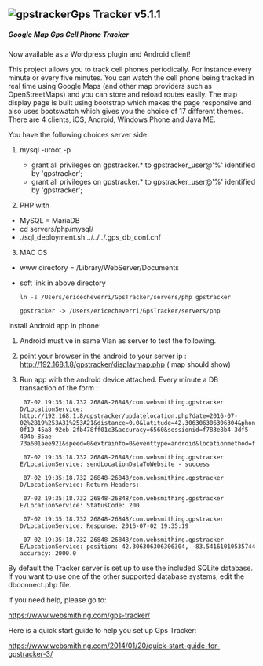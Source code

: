 ![gpstracker](https://raw.githubusercontent.com/nickfox/GpsTracker/master/gpstracker_small.png)Gps Tracker v5.1.1
-------------

##### Google Map Gps Cell Phone Tracker

Now available as a Wordpress plugin and Android client!

This project allows you to track cell phones periodically. For instance every minute or every five minutes. You can watch the cell phone being tracked in real time using Google Maps (and other map providers such as OpenStreetMaps) and you can store and reload routes easily. The map display page is built using bootstrap which makes the page responsive and also uses bootswatch which gives you the choice of 17 different themes. There are 4 clients, iOS, Android, Windows Phone and Java ME. 

You have the following choices server side:

1.  mysql -uroot -p
	* grant all privileges on gpstracker.* to gpstracker_user@'%' identified by 'gpstracker';
	* grant all privileges on gpstracker.* to gpstracker_user@'%' identified by 'gpstracker';

2.  PHP with 
  * MySQL = MariaDB
  * cd servers/php/mysql/
  * ./sql_deployment.sh ../../../.gps_db_conf.cnf

3.  MAC OS

  * www directory = /Library/WebServer/Documents 

  * soft link in above directory 

  		ln -s /Users/ericecheverri/GpsTracker/servers/php gpstracker

		gpstracker -> /Users/ericecheverri/GpsTracker/servers/php
 

Install Android app in phone:

1. Android must ve in same Vlan as server to test the following.

2. point your browser in the android to your server ip :
   http://192.168.1.8/gpstracker/displaymap.php ( map should show)

3. Run app with the android device attached. Every minute a DB transaction of the form :

		07-02 19:35:18.732 26848-26848/com.websmithing.gpstracker D/LocationService: http://192.168.1.8/gpstracker/updatelocation.php?date=2016-07-02%2B19%253A31%253A21&distance=0.0&latitude=42.306306306306304&phonenumber=aeb462a3-0f19-45a8-92eb-2fb478ff01c3&accuracy=6560&sessionid=f783e8b4-3df5-494b-85ae-73a601aee921&speed=0&extrainfo=0&eventtype=android&locationmethod=fused&longitude=-83.54161010535744&username=eric&direction=0

		07-02 19:35:18.732 26848-26848/com.websmithing.gpstracker E/LocationService: sendLocationDataToWebsite - success

		07-02 19:35:18.732 26848-26848/com.websmithing.gpstracker D/LocationService: Return Headers:

		07-02 19:35:18.732 26848-26848/com.websmithing.gpstracker E/LocationService: StatusCode: 200

		07-02 19:35:18.732 26848-26848/com.websmithing.gpstracker D/LocationService: Response: 2016-07-02 19:35:19

		07-02 19:35:18.732 26848-26848/com.websmithing.gpstracker E/LocationService: position: 42.306306306306304, -83.54161010535744 accuracy: 2000.0


By default the Tracker server is set up to use the included SQLite database.  If you want to use one of the other supported database systems, edit the dbconnect.php file. 

If you need help, please go to:

https://www.websmithing.com/gps-tracker/

Here is a quick start guide to help you set up Gps Tracker:

https://www.websmithing.com/2014/01/20/quick-start-guide-for-gpstracker-3/


